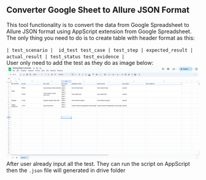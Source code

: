 ## Converter Google Sheet to Allure JSON Format

This tool functionality is to convert the data from Google Spreadsheet to Allure JSON format using AppScript extension from Google Spreadsheet. The only thing you need to do is to create table with header format as this:

`| test_scenario |	id_test	test_case |	test_step |	expected_result |	actual_result |	test_status	test_evidence |`
<br>
User only need to add the test as they do as image below:
<br>
![alt text](image.png)
<br>
After user already input all the test. They can run the script on AppScript then the `.json` file will generated in drive folder